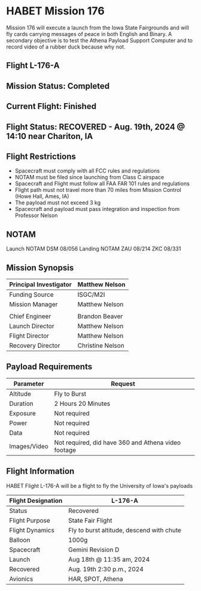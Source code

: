 # HABET Mission 176
Mission 176 will execute a launch from the Iowa State Fairgrounds and will fly cards carrying messages of peace in both English and Binary. A secondary objective is to test the Athena Payload Support Computer and to record video of a rubber duck because why not. 

## Flight L-176-A

## Mission Status: Completed

## Current Flight: Finished

## Flight Status: RECOVERED - Aug. 19th, 2024 @ 14:10 near Chariton, IA


## Flight Restrictions

* Spacecraft must comply with all FCC rules and regulations
* NOTAM must be filed since launching from Class C airspace
* Spacecraft and Flight must follow all FAA FAR 101 rules and regulations
* Flight path must not travel more than 70 miles from Mission Control (Howe Hall, Ames, IA)
* The payload must not exceed 3 kg
* Spacecraft and payload must pass integration and inspection from Professor Nelson

## NOTAM
Launch NOTAM
DSM 08/056
Landing NOTAM
ZAU 08/214
ZKC 08/331

## Mission Synopsis

| Principal Investigator | **Matthew Nelson** |
| --- | --- |
| Funding Source | ISGC/M2I |
| Mission Manager | Matthew Nelson |
|  |  |
| Chief Engineer | Brandon Beaver |
| Launch Director | Matthew Nelson |
| Flight Director | Matthew Nelson |
| Recovery Director | Christine Nelson |

## Payload Requirements

| Parameter | Request |
| --- | --- |
| Altitude | Fly to Burst |
| Duration | 2 Hours 20 Minutes |
| Exposure | Not required |
| Power | Not required |
| Data | Not required |
| Images/Video | Not required, did have 360 and Athena video footage |

## Flight Information

HABET Flight L-176-A will be a flight to fly the University of Iowa's payloads

| Flight Designation | L-176-A |
| --- | --- |
| Status | Recovered |
| Flight Purpose | State Fair Flight |
| Flight Dynamics | Fly to burst altitude, descend with chute |
| Balloon | 1000g |
| Spacecraft | Gemini Revision D |
| Launch | Aug 18th @ 11:35 am, 2024 |
| Recovered | Aug. 19th 2:30 p.m., 2024 |
| Avionics | HAR, SPOT, Athena |
